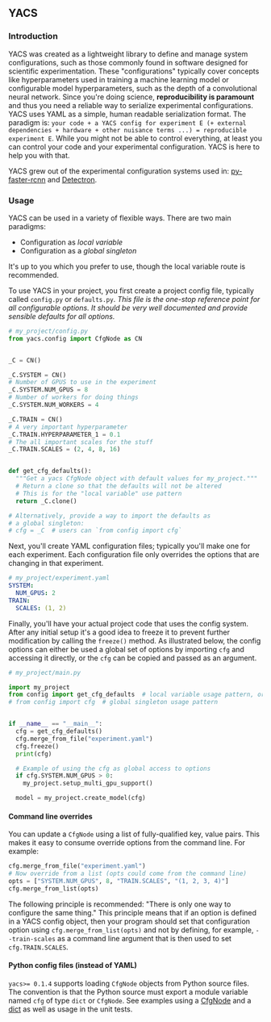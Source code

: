 ## YACS

### Introduction

YACS was created as a lightweight library to define and manage
system configurations, such as those commonly found in software
designed for scientific experimentation. These "configurations"
typically cover concepts like hyperparameters used in training a
machine learning model or configurable model hyperparameters, such
as the depth of a convolutional neural network. Since you're doing
science, **reproducibility is paramount** and thus you need a reliable
way to serialize experimental configurations. YACS
uses YAML as a simple, human readable serialization format.
The paradigm is: `your code + a YACS config for experiment E (+
external dependencies + hardware + other nuisance terms ...) =
reproducible experiment E`. While you might not be able to control
everything, at least you can control your code and your experimental
configuration. YACS is here to help you with that.

YACS grew out of the experimental configuration systems used in:
[py-faster-rcnn](https://github.com/rbgirshick/py-faster-rcnn) and
[Detectron](https://github.com/facebookresearch/Detectron).

### Usage

YACS can be used in a variety of flexible ways. There are two main
paradigms:

- Configuration as *local variable*
- Configuration as a *global singleton*

It's up to you which you prefer to use, though the local variable
route is recommended.

To use YACS in your project, you first create a project config
file, typically called `config.py` or `defaults.py`. *This file
is the one-stop reference point for all configurable options.
It should be very well documented and provide sensible defaults
for all options.*

```python
# my_project/config.py
from yacs.config import CfgNode as CN


_C = CN()

_C.SYSTEM = CN()
# Number of GPUS to use in the experiment
_C.SYSTEM.NUM_GPUS = 8
# Number of workers for doing things
_C.SYSTEM.NUM_WORKERS = 4

_C.TRAIN = CN()
# A very important hyperparameter
_C.TRAIN.HYPERPARAMETER_1 = 0.1
# The all important scales for the stuff
_C.TRAIN.SCALES = (2, 4, 8, 16)


def get_cfg_defaults():
  """Get a yacs CfgNode object with default values for my_project."""
  # Return a clone so that the defaults will not be altered
  # This is for the "local variable" use pattern
  return _C.clone()

# Alternatively, provide a way to import the defaults as
# a global singleton:
# cfg = _C  # users can `from config import cfg`
```

Next, you'll create YAML configuration files; typically you'll make
one for each experiment. Each configuration file only overrides the
options that are changing in that experiment.

```yaml
# my_project/experiment.yaml
SYSTEM:
  NUM_GPUS: 2
TRAIN:
  SCALES: (1, 2)
```

Finally, you'll have your actual project code that uses the config
system. After any initial setup it's a good idea to freeze it to
prevent further modification by calling the `freeze()` method. As
illustrated below, the config options can either be used a global
set of options by importing `cfg` and accessing it directly, or
the `cfg` can be copied and passed as an argument.

```python
# my_project/main.py

import my_project
from config import get_cfg_defaults  # local variable usage pattern, or:
# from config import cfg  # global singleton usage pattern


if __name__ == "__main__":
  cfg = get_cfg_defaults()
  cfg.merge_from_file("experiment.yaml")
  cfg.freeze()
  print(cfg)

  # Example of using the cfg as global access to options
  if cfg.SYSTEM.NUM_GPUS > 0:
    my_project.setup_multi_gpu_support()

  model = my_project.create_model(cfg)
```

#### Command line overrides

You can update a `CfgNode` using a list of fully-qualified key, value pairs.
This makes it easy to consume override options from the command line. For example:

```python
cfg.merge_from_file("experiment.yaml")
# Now override from a list (opts could come from the command line)
opts = ["SYSTEM.NUM_GPUS", 8, "TRAIN.SCALES", "(1, 2, 3, 4)"]
cfg.merge_from_list(opts)
```

The following principle is recommended: "There is only one way to
configure the same thing." This principle means that if an option
is defined in a YACS config object, then your program should set
that configuration option using `cfg.merge_from_list(opts)` and
not by defining, for example, `--train-scales` as a command line
argument that is then used to set `cfg.TRAIN.SCALES`.

#### Python config files (instead of YAML)

`yacs>= 0.1.4` supports loading `CfgNode` objects from Python source files. The
convention is that the Python source must export a module variable named `cfg` of
type `dict` or `CfgNode`. See examples using a [CfgNode](example/config_override.py)
and a [dict](example/config_override_from_dict.py) as well as usage in the unit tests.
